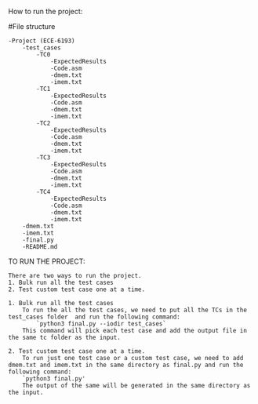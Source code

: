 How to run the project:

#File structure 
```
-Project (ECE-6193)
    -test_cases
        -TC0
            -ExpectedResults
            -Code.asm
            -dmem.txt
            -imem.txt
        -TC1
            -ExpectedResults
            -Code.asm
            -dmem.txt
            -imem.txt
        -TC2
            -ExpectedResults
            -Code.asm
            -dmem.txt
            -imem.txt
        -TC3
            -ExpectedResults
            -Code.asm
            -dmem.txt
            -imem.txt
        -TC4
            -ExpectedResults
            -Code.asm
            -dmem.txt
            -imem.txt
    -dmem.txt
    -imem.txt
    -final.py
    -README.md
```

TO RUN THE PROJECT:

    There are two ways to run the project.
    1. Bulk run all the test cases
    2. Test custom test case one at a time.

    1. Bulk run all the test cases
        To run the all the test cases, we need to put all the TCs in the test_cases folder  and run the following command:
            `python3 final.py --iodir test_cases`
        This command will pick each test case and add the output file in the same tc folder as the input. 
    
    2. Test custom test case one at a time. 
        To run just one test case or a custom test case, we need to add dmem.txt and imem.txt in the same directory as final.py and run the following command:
        `python3 final.py'
        The output of the same will be generated in the same directory as the input. 
